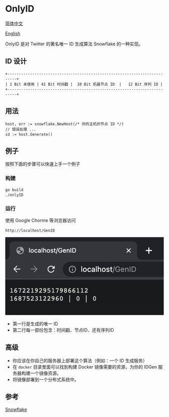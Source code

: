 # OnlyID

[简体中文](./README_cn.md)

[English](../README.md)

OnlyID 是对 Twitter 的著名唯一 ID 生成算法 Snowflake 的一种实现。

## ID 设计

```
+--------------------------------------------------------------------------+
| 1 Bit 未使用 | 41 Bit 时间戳 |  10 Bit 机器节点 ID  |   12 Bit 序列 ID |
+--------------------------------------------------------------------------+
```

## 用法

```golang
host, err := snowflake.NewHost(/* 你的主机的节点 ID */)
// 错误处理 ...
id := host.Generate()
```

## 例子

按照下面的步骤可以快速上手一个例子

### 构建

```golang
go build
./onlyID
```

### 运行

使用 Google Chorme 等浏览器访问

```
http://localhost/GenID
```

![browser](../img/browser_screenshot.png)

- 第一行是生成的唯一 ID
- 第二行每一部份包含：时间戳、节点ID、还有序列ID

## 高级

- 你应该在你自己的服务器上部署这个算法（例如：一个 ID 生成服务）
- 在 `docker` 目录里面可以找到构建 Docker 镜像需要的资源，为你的 IDGen 服务器构建一个镜像资源。
- 将镜像部署到一个分布式系统中。

## 参考

[Snowflake](https://github.com/bwmarrin/snowflake)
